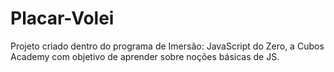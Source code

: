 # Placar-Volei
Projeto criado dentro do programa de Imersão: JavaScript do Zero, a Cubos Academy com objetivo de aprender sobre noções básicas de JS.
